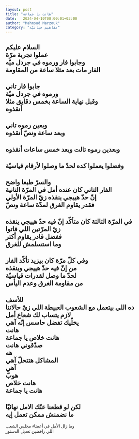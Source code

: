```yaml
---
layout: post
title: "هانت يا جماعة"
date:   2024-04-10T00:00:01+03:00
author: "Mahmoud Marzouk"
category: "مفاهيم حياتيّة"
---
```



السلام عليكم  
عملوا تجربة مرّة  
وجابوا فار ورموه في جردل ميّه  
الفار مات بعد مثلا ساعة من المقاومة  
-  
جابوا فار تاني  
ورموه في جردل ميّة  
وقبل نهاية الساعة بخمس دقايق مثلا  
أنقذوه  
-  
وبعين رموه تاني  
وبعد ساعة ونصّ أنقذوه  
-  
وبعدين رموه تالت وبعد خمس ساعات أنقذوه  
-  
وفضلوا يعملوا كده لحدّ ما وصلوا لأرقام قياسيّة  
-  
والسرّ طبعا واضح  
الفار التاني كان عنده أمل في المرّة التانية  
إنّ حدّ هييجي ينقذه زيّ المرّة الأولي  
فقدر يقاوم الغرق لمدّة ساعة ونصّ  
-  
في المرّة التالتة كان متأكّد إنّ فيه حدّ هييجي
ينقذه  
زيّ المرّتين اللي فاتوا  
ففضل قادر يقاوم أكتر  
وما استسلمش للغرق  
-  
وفي كلّ مرّة كان بيزيد تأكّد الفار  
من إنّ فيه حدّ هييجي وينقذه  
لحدّ ما وصل لقدرات قياسيّة  
من مقاومة الغرق وعدم اليأس  
-  
للأسف  
ده اللي بيتعمل مع الشعوب العبيطة اللي زيّ
حالاتنا  
لازم يتساب لك شعاع أمل  
يخلّيك تفضل حاسس إنّه آهي  
هانت  
هانت خلاص يا جماعة  
صدّقوني هانت  
هه  
المشاكل هتتحلّ آهي  
آهي  
هوبّ  
هانت خلاص  
هانت يا جماعة  
-  
لكن لو قطعنا عنّك الامل نهائيّا  
ما نضمنش ممكن تعمل إيه  
-  
وما زال الأمل في أعضاء مجلس الشعب  
اللي رافضين تعديل الدستور
